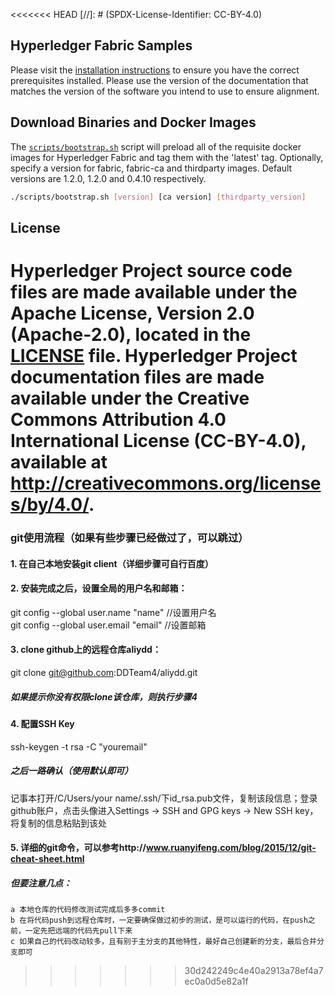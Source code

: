<<<<<<< HEAD
[//]: # (SPDX-License-Identifier: CC-BY-4.0)

## Hyperledger Fabric Samples

Please visit the [installation instructions](http://hyperledger-fabric.readthedocs.io/en/latest/install.html)
to ensure you have the correct prerequisites installed. Please use the
version of the documentation that matches the version of the software you
intend to use to ensure alignment.

## Download Binaries and Docker Images

The [`scripts/bootstrap.sh`](https://github.com/hyperledger/fabric-samples/blob/release-1.2/scripts/bootstrap.sh)
script will preload all of the requisite docker
images for Hyperledger Fabric and tag them with the 'latest' tag. Optionally,
specify a version for fabric, fabric-ca and thirdparty images. Default versions
are 1.2.0, 1.2.0 and 0.4.10 respectively.

```bash
./scripts/bootstrap.sh [version] [ca version] [thirdparty_version]
```

## License <a name="license"></a>

Hyperledger Project source code files are made available under the Apache
License, Version 2.0 (Apache-2.0), located in the [LICENSE](LICENSE) file.
Hyperledger Project documentation files are made available under the Creative
Commons Attribution 4.0 International License (CC-BY-4.0), available at http://creativecommons.org/licenses/by/4.0/.
=======
### git使用流程（如果有些步骤已经做过了，可以跳过）

#### 1. 在自己本地安装git client（详细步骤可自行百度）

#### 2. 安装完成之后，设置全局的用户名和邮箱：
git config --global user.name "name"  		//设置用户名  
git config --global user.email "email" 		//设置邮箱

#### 3. clone github上的远程仓库aliydd：
git clone git@github.com:DDTeam4/aliydd.git
##### 如果提示你没有权限clone该仓库，则执行步骤4

#### 4. 配置SSH Key
ssh-keygen -t rsa -C "youremail"
##### 之后一路确认（使用默认即可）
记事本打开/C/Users/your name/.ssh/下id_rsa.pub文件，复制该段信息；登录github账户，点击头像进入Settings -> SSH and GPG keys -> New SSH key，将复制的信息粘贴到该处

#### 5. 详细的git命令，可以参考http://www.ruanyifeng.com/blog/2015/12/git-cheat-sheet.html
##### 但要注意几点：
	a 本地仓库的代码修改测试完成后多多commit
	b 在将代码push到远程仓库时，一定要确保做过初步的测试，是可以运行的代码，在push之前，一定先把远端的代码先pull下来
	c 如果自己的代码改动较多，且有别于主分支的其他特性，最好自己创建新的分支，最后合并分支即可

>>>>>>> 30d242249c4e40a2913a78ef4a7ec0a0d5e82a1f
